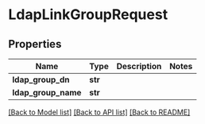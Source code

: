# LdapLinkGroupRequest

## Properties
Name | Type | Description | Notes
------------ | ------------- | ------------- | -------------
**ldap_group_dn** | **str** |  | 
**ldap_group_name** | **str** |  | 

[[Back to Model list]](../README.md#documentation-for-models) [[Back to API list]](../README.md#documentation-for-api-endpoints) [[Back to README]](../README.md)


